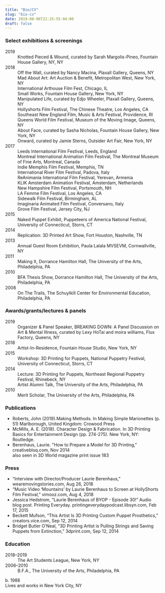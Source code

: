 ```yaml
---
title: "Bio/CV"
slug: "bio-cv"
date: 2019-08-06T22:25:55-04:00
draft: false
---
```


### Select exhibitions & screenings

<dl>

  <dt>2019</dt>
  <dd>Knotted Pieced & Wound, curated by Sarah Margolis-Pineo, Fountain House Gallery, NY, NY</dd>

  <dt>2018</dt>
  <dd>Off the Wall, curated by Nancy Macina, Plaxall Gallery, Queens, NY</dd>
  <dd>Mad About Art: Art Auction & Benefit, Metropolitan West, New York, NY</dd>
  <dd>International Arthouse Film Fest, Chicago, IL</dd>
  <dd>Small Works, Fountain House Gallery, New York, NY</dd>
  <dd>Manipulated Life, curated by Edjo Wheeler, Plaxall Gallery, Queens, NY</dd>
  <dd>Hollyshorts Film Festival, The Chinese Theatre, Los Angeles, CA</dd>
  <dd>Southeast New England Film, Music & Arts Festival, Providence, RI</dd>
  <dd>Queens World Film Festival, Museum of the Moving Image, Queens, NY</dd>
  <dd>About Face, curated by Sasha Nicholas, Fountain House Gallery, New York, NY</dd>
  <dd>Onward, curated by Jamie Sterns, Outsider Art Fair, New York, NY</dd>

  <dt>2017</dt>
  <dd>Leeds International Film Festival, Leeds, England</dd>
  <dd>Montreal International Animation Film Festival, The Montreal Museum of Fine Arts, Montreal, Canada</dd>
  <dd>Indie Memphis Film Festival, Memphis, TN</dd>
  <dd>International River Film Festival, Padova, Italy</dd>
  <dd>ReAnimania International Film Festival, Yerevan, Armenia</dd>
  <dd>KLIK Amsterdam Animation Festival, Amsterdam, Netherlands</dd>
  <dd>New Hampshire Film Festival, Portsmouth, NH</dd>
  <dd>LA Femme Film Festival, Los Angeles, CA</dd>
  <dd>Sidewalk Film Festival, Birmingham, AL</dd>
  <dd>Imaginaria Animated Film Festival, Conversano, Italy</dd>
  <dd>Grove Film Festival, Jersey City, NJ</dd>

  <dt>2015</dt>
  <dd>Naked Puppet Exhibit, Puppeteers of America National Festival, University of Connecticut, Storrs, CT</dd>

  <dt>2014</dt>
  <dd>Replication: 3D Printed Art Show, Fort Houston, Nashville, TN</dd>

  <dt>2013</dt>
  <dd>Annual Guest Room Exhibition, Paula Lalala MVSEVM, Cornwallville, NY</dd>

  <dt>2011</dt>
  <dd>Making It, Dorrance Hamilton Hall, The University of the Arts, Philadelphia, PA</dd>

  <dt>2010</dt>
  <dd>BFA Thesis Show, Dorrance Hamilton Hall, The University of the Arts, Philadelphia, PA</dd>

  <dt>2008</dt>
  <dd>On The Trails, The Schuylkill Center for Environmental Education, Philadelphia, PA</dd>

</dl>

### Awards/grants/lectures & panels

<dl>

  <dt>2019</dt>
  <dd>Organizer & Panel Speaker, BREAKING DOWN: A Panel Discussion on Art & Mental Illness, curated by Lexy Ho­Tai and moira williams, Flux Factory, Queens, NY</dd>

  <dt>2018</dt>
  <dd>Artist-In-Residence, Fountain House Studio, New York, NY</dd>

  <dt>2015</dt>
  <dd>Workshop: 3D Printing for Puppets, National Puppetry Festival, University of Connecticut, Storrs, CT</dd>

  <dt>2014</dt>
  <dd>Lecture: 3D Printing for Puppets, Northeast Regional Puppetry Festival, Rhinebeck, NY</dd>
  <dd>Artist Alumni Talk, The University of the Arts, Philadelphia, PA</dd>

  <dt>2010</dt>
  <dd>Merit Scholar, The University of the Arts, Philadelphia, PA</dd>

</dl>

### Publications
- Roberts, John (2019).Making Methods. In Making Simple Marionettes (p. 51) Marlborough, United Kingdom: Crowood Press
- McMills, A. E. (2018). Character Design & Fabrication. In 3D Printing Basics for Entertainment Design (pp. 274-275). New York, NY: Routledge.
- Berenhaus, Laurie. "How to Prepare a Model for 3D Printing," creativebloq.com, Nov 2014  
also seen in 3D World magazine print issue 183

### Press
- “Interview with Director/Producer Laurie Berenhaus,” wearemovingstories.com, Aug 26, 2018
- “Music Video ‘Mountains’ by Laurie Berenhaus to Screen at HollyShorts Film Festival,” vimooz.com, Aug 4, 2018
- Jessica Hedstrom, “Laurie Berenhaus of BYOP - Episode 30!” Audio blog post. Printing Everyday. printingeverydaypodcast.libsyn.com, Feb 17, 2015
- Beckett Mufson, “This Artist Is 3D Printing Custom Puppet Prosthetics,” creators.vice.com, Sep 12, 2014
- Bridget Butler O’Neal, “3D Printing Artist is Pulling Strings and Saving Puppets from Extinction,” 3dprint.com, Sep 12, 2014

### Education
<dl>
  <dt>2018–2019</dt>
  <dd>The Art Students League, New York, NY</dd>

  <dt>2006–2010</dt>
  <dd>B.F.A., The University of the Arts, Philadelphia, PA</dd>
</dl>

b. 1988  
Lives and works in New York City, NY
